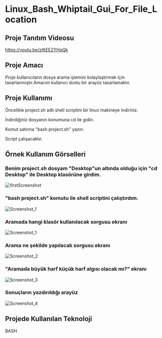 # Linux_Bash_Whiptail_Gui_For_File_Location

## Proje Tanıtım Videosu 
https://youtu.be/zIKEEZYHqQk


## Proje Amacı
Proje kullanıcıların dosya arama işlemini kolaylaştırmak için tasarlanmıştır.Amacım kullanıcı dostu bir arayüz tasarlamaktır.

## Proje Kullanımı 
Öncelikle project.sh adlı shell scriptini bir linux makineye indiriniz.

İndirdiğiniz dosyanın konumuna cd ile gidin.

Komut satırına "bash project.sh" yazın.

Script çalışacaktır.

## Örnek Kullanım Görselleri
### Benim project.sh dosyam "Desktop"un altında olduğu için "cd Desktop" ile Desktop klasörüne girdim.
![firstScreenshot](https://user-images.githubusercontent.com/75725469/210134087-8e5939a5-2be9-4e81-ac5f-c93880f5ff6e.png)
### "bash project.sh" komutu ile shell scriptini çalıştırdım.
![Screenshot_1](https://user-images.githubusercontent.com/75725469/210134423-4b23e4bb-2603-4033-ade5-08e0ced8c73c.jpg)
### Aramada hangi klasör kullanılacak sorgusu ekranı
![Screenshot_1](https://user-images.githubusercontent.com/75725469/210134503-6749061c-2f96-4679-9150-0ed00b3e0557.jpg)
### Arama ne şekilde yapılacak sorgusu ekranı
![Screenshot_2](https://user-images.githubusercontent.com/75725469/210134504-8c1100bc-28da-4f03-85d3-9ba022740837.jpg)
### "Aramada büyük harf küçük harf algısı olacak mı?" ekranı
![Screenshot_3](https://user-images.githubusercontent.com/75725469/210134505-ce6cb0bf-36dd-45a3-b6ba-66d7e643b3bd.jpg)
### Sonuçların yazdırıldığı arayüz
![Screenshot_4](https://user-images.githubusercontent.com/75725469/210134506-ec102040-78fc-4d62-a948-7a3d78fa0d21.jpg)





## Projede Kullanılan Teknoloji
BASH

